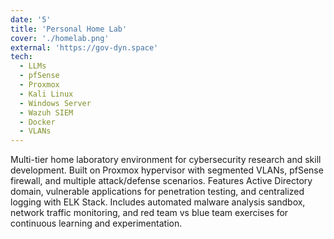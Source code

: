 ```yaml
---
date: '5'
title: 'Personal Home Lab'
cover: './homelab.png'
external: 'https://gov-dyn.space'
tech:
  - LLMs
  - pfSense
  - Proxmox
  - Kali Linux
  - Windows Server
  - Wazuh SIEM
  - Docker
  - VLANs
---
```


Multi-tier home laboratory environment for cybersecurity research and skill development. Built on Proxmox hypervisor with segmented VLANs, pfSense firewall, and multiple attack/defense scenarios. Features Active Directory domain, vulnerable applications for penetration testing, and centralized logging with ELK Stack. Includes automated malware analysis sandbox, network traffic monitoring, and red team vs blue team exercises for continuous learning and experimentation.

